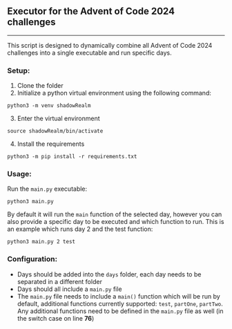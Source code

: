 ## Executor for the Advent of Code 2024 challenges

---

This script is designed to dynamically combine all Advent of Code 2024 challenges into a single executable and run specific days.

### Setup:
1. Clone the folder
2. Initialize a python virtual environment using the following command:
```shell
python3 -m venv shadowRealm
```
3. Enter the virtual environment
```shell
source shadowRealm/bin/activate
```
4. Install the requirements
```shell
python3 -m pip install -r requirements.txt
```

### Usage:
Run the `main.py` executable:
```shell
python3 main.py
```

By default it will run the `main` function of the selected day, however you can also provide a specific day to be executed and which function to run. This is an example which runs day 2 and the test function:
```shell
python3 main.py 2 test
```

### Configuration:
- Days should be added into the `days` folder, each day needs to be separated in a different folder
- Days should all include a `main.py` file
- The `main.py` file needs to include a `main()` function which will be run by default, additional functions currently supported: `test`, `partOne`, `partTwo`. Any additional functions need to be defined in the `main.py` file as well (in the switch case on line **76**)